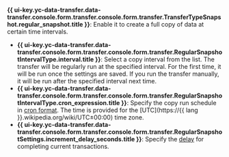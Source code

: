 **{{ ui-key.yc-data-transfer.data-transfer.console.form.transfer.console.form.transfer.TransferTypeSnapshot.regular_snapshot.title }}**: Enable it to create a full copy of data at certain time intervals.
* **{{ ui-key.yc-data-transfer.data-transfer.console.form.transfer.console.form.transfer.RegularSnapshotIntervalType.interval.title }}**: Select a copy interval from the list. The transfer will be regularly run at the specified interval. For the first time, it will be run once the settings are saved. If you run the transfer manually, it will be run after the specified interval next time.
* **{{ ui-key.yc-data-transfer.data-transfer.console.form.transfer.console.form.transfer.RegularSnapshotIntervalType.cron_expression.title }}**: Specify the copy run schedule in [cron format](../../../compute/concepts/snapshot-schedule.md#cron). The time is provided for the [UTC](https://{{ lang }}.wikipedia.org/wiki/UTC±00:00) time zone.
* **{{ ui-key.yc-data-transfer.data-transfer.console.form.transfer.console.form.transfer.RegularSnapshotSettings.increment_delay_seconds.title }}**: Specify the [delay](../../../data-transfer/concepts/regular-incremental-copy.md#increment-delay) for completing current transactions.